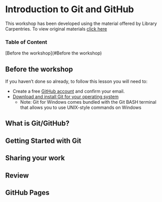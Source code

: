 # Introduction to Git and GitHub

This workshop has been developed using the material offered by Library Carpentries. To view original materials [click here](https://librarycarpentry.org/lc-git/)
### Table of Content
[Before the workshop](#Before the workshop)

## Before the workshop

If you haven’t done so already, to follow this lesson you will need to:
* Create a free [GitHub account](https://github.com/) and confirm your email.
* [Download and install Git for your operating system](https://git-scm.com/downloads)
     * Note: Git for Windows comes bundled with the Git BASH terminal that allows you to use UNIX-style commands on Windows

## What is Git/GitHub?

## Getting Started with Git

## Sharing your work

## Review

## GitHub Pages
